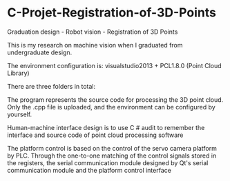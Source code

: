 # C-Projet-Registration-of-3D-Points  

Graduation design - Robot vision - Registration of 3D Points  

This is my research on machine vision when I graduated from undergraduate design.  

The environment configuration is: visualstudio2013 + PCL1.8.0 (Point Cloud Library)  

There are three folders in total:  

The program represents the source code for processing the 3D point cloud. Only the .cpp file is uploaded, and the environment can be configured by yourself.  

Human-machine interface design is to use C # audit to remember the interface and source code of point cloud processing software  

The platform control is based on the control of the servo camera platform by PLC. Through the one-to-one matching of the control signals stored in the registers, the serial communication module designed by Qt's serial communication module and the platform control interface  
